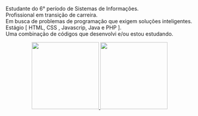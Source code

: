 Estudante do 6° período de Sistemas de Informações. <br>
Profissional em transição de carreira. <br>
Em busca de problemas de programação que exigem soluções inteligentes. <br>
Estágio [ HTML, CSS , Javascrip, Java e PHP ]. <br>
Uma combinação de códigos que desenvolvi e/ou estou estudando.
<div align="center">
  <a href="https://github.com/eduardosaatkamp">
  <img height="180em" src="https://github-readme-stats.vercel.app/api?username=eduardosaatkamp&show_icons=true&theme=cobalt&include_all_commits=true&count_private=true"/>
  <img height="180em" src="https://github-readme-stats.vercel.app/api/top-langs/?username=eduardosaatkamp&layout=compact&langs_count=7&theme=cobalt"/>
</div>
